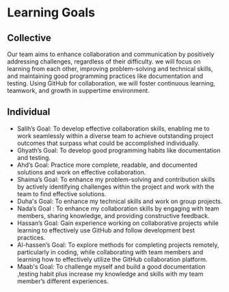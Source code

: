 # Learning Goals

## Collective

Our team aims to enhance collaboration and communication by positively addressing
challenges, regardless of their difficulty. we will focus on learning from each
other, improving problem-solving and technical skills, and maintaining good
programming practices like documentation and testing. Using GitHub for
collaboration, we will foster continuous learning, teamwork, and growth in
suppertime environment.

## Individual

- Salih’s Goal: To develop effective collaboration skills, enabling me to work
  seamlessly within a diverse team to achieve outstanding project outcomes that
  surpass what could be accomplished individually.
- Ghyath’s Goal: To develop good programming habits like documentation and testing.
- Ahd’s Goal: Practice more complete, readable, and documented solutions and
  work on effective collaboration.
- Shaima’s Goal: To enhance my problem-solving and contribution skills by
  actively identifying challenges within the project and work with the team to
  find effective solutions.
- Duha's Goal: To enhance my technical skills and work on group projects.
- Nada’s Goal : To enhance my collaboration skills by engaging with team
  members, sharing knowledge, and providing constructive feedback.
- Hassan’s Goal: Gain experience working on collaborative projects while
  learning to effectively use GitHub and follow development best practices.
- Al-hassen’s Goal: To explore methods for completing projects remotely,
  particularly in coding, while collaborating with team members and learning
  how to effectively utilize the GitHub collaboration platform.
- Maab's Goal: To challenge myself and build a good documentation ,testing habit
  plus increase my knowledge and skills with my team member’s different experiences.
